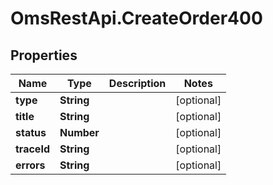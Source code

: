 # OmsRestApi.CreateOrder400

## Properties

Name | Type | Description | Notes
------------ | ------------- | ------------- | -------------
**type** | **String** |  | [optional] 
**title** | **String** |  | [optional] 
**status** | **Number** |  | [optional] 
**traceId** | **String** |  | [optional] 
**errors** | **String** |  | [optional] 


